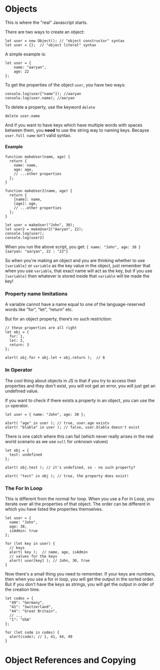 # Objects
This is where the "real" Javascript starts. 

There are two ways to create an object:
```
let user = new Object(); // "object constructor" syntax
let user = {};  // "object literal" syntax
```

A simple example is:
```
let user = {
    name: "aaryan", 
    age: 22
};
```

To get the properties of the object `user`, you have two ways: 
```
console.log(user["name"]); //aaryan
console.log(user.name); //aaryan
```

To delete a property, use the keyword `delete`
```
delete user.name
```

And if you want to have keys which have multiple words with spaces between them, you **need** to use the string way to naming keys. Becayse `user.full name` isn't valid syntax. 


#### Example
```
function makeUser(name, age) {
  return {
    name: name,
    age: age,
    // ...other properties
  };
}

function makeUser2(name, age) {
  return {
    [name]: name,
    [age]: age,
    // ...other properties
  };
}

let user = makeUser("John", 30);
let user2 = makeUser2("Aaryan", 22);
console.log(user);
console.log(user2)
```

When you run the above script, you get:
`{
    name: "John",
    age: 30
}`
`{aaryan: "aaryan", 22 : "22"}`

So when you're making an object and you are thinking whether to use `[variable]` or `variable` as the key value in the object, just remember that when you use `variable`, that exact name will act as the key, but if you use `[variable]` then whatever is stored inside that `variable` will be made the key!

### Property name limitations
A variable cannot have a name equal to one of the language-reserved words like “for”, “let”, “return” etc.

But for an object property, there’s no such restriction:
```
// these properties are all right
let obj = {
  for: 1,
  let: 2,
  return: 3
};

alert( obj.for + obj.let + obj.return );  // 6
```

### In Operator
The cool thing about objects in JS is that if you try to access their properties and they don't exist, you will not get an error, you will just get an undefined value. 

If you want to check if there exists a property in an object, you can use the `in` operator. 
```
let user = { name: "John", age: 30 };

alert( "age" in user ); // true, user.age exists
alert( "blabla" in user ); // false, user.blabla doesn't exist
```

There is one catch where this can fail (which never really arises in the real world scenario as we use `null` for unknown values)

```
let obj = {
  test: undefined
};

alert( obj.test ); // it's undefined, so - no such property?

alert( "test" in obj ); // true, the property does exist!
```

### The For In Loop
This is different from the normal for loop. When you use a For In Loop, you iterate over all the properties of that object. The order can be different in which you have listed the properties themselves. 

```
let user = {
  name: "John",
  age: 30,
  isAdmin: true
};

for (let key in user) {
  // keys
  alert( key );  // name, age, isAdmin
  // values for the keys
  alert( user[key] ); // John, 30, true
}
```

Now there's a small thing you need to remember. If your keys are numbers, then when you use a for in loop, you will get the output in the sorted order. 
But if you don't have the keys as strings, you will get the output in order of the creation time. 

```
let codes = {
  "49": "Germany",
  "41": "Switzerland",
  "44": "Great Britain",
  // ..,
  "1": "USA"
};

for (let code in codes) {
  alert(code); // 1, 41, 44, 49
}
```

# Object References and Copying



